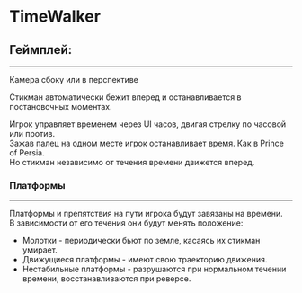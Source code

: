 # TimeWalker

## Геймплей:
______
Камера сбоку или в перспективе

<p>Стикман автоматически бежит вперед и останавливается в постановочных моментах.</p>

<p>Игрок управляет временем через UI часов, двигая стрелку по часовой или против. <br>
Зажав палец на одном месте игрок останавливает время. Как в Prince of Persia. <br> 
Но стикман независимо от течения времени движется вперед. <br>

### Платформы
______
Платформы и препятствия на пути игрока будут завязаны на времени. <br>
В зависимости от его течения они будут менять положение:
 - Молотки - периодически бьют по земле, касаясь их стикман умирает.
 - Движущиеся платформы - имеют свою траекторию движения. 
 - Нестабильные платформы - разрушаются при нормальном течении времени, восстанавливаются при реверсе.
